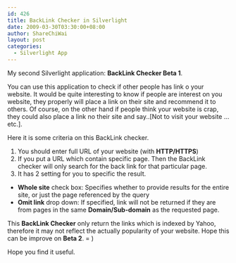 ```yaml
---
id: 426
title: BackLink Checker in Silverlight
date: 2009-03-30T03:30:00+08:00
author: ShareChiWai
layout: post
categories:
  - Silverlight App
---
```


My second Silverlight application: <span style="font-weight:bold;">BackLink Checker Beta 1</span>.

You can use this application to check if other people has link o your website. It would be quite interesting to know if people are interest on you website, they properly will place a link on their site and recommend it to others. Of course, on the other hand if people think your website is crap, they could also place a link no their site and say..[Not to visit your website …etc.].

Here it is some criteria on this BackLink checker.

1. You should enter full URL of your website (with <span style="font-weight:bold;">HTTP/HTTPS</span>)
2. If you put a URL which contain specific page. Then the BackLink checker will only search for the back link for that particular page.
3. It has 2 setting for you to specific the result.

- <span style="font-weight:bold;">Whole site</span> check box: Specifies whether to provide results for the entire site, or just the page referenced by the query
- <span style="font-weight:bold;">Omit link</span> drop down: If specified, link will not be returned if they are from pages in the same <span style="font-weight:bold;">Domain/Sub-domain</span> as the requested page.

This <span style="font-weight:bold;">BackLink Checker</span> only return the links which is indexed by Yahoo, therefore it may not reflect the actually popularity of your website. Hope this can be improve on <span style="font-weight:bold;">Beta 2</span>. = )

Hope you find it useful.
